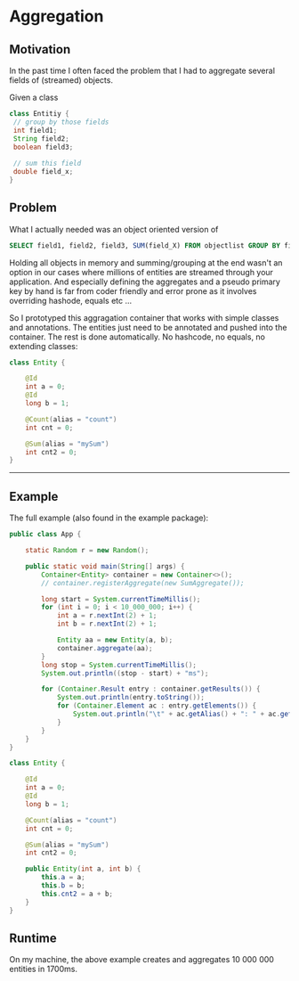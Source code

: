 # Aggregation

## Motivation
In the past time I often faced the problem that I had to aggregate several fields of (streamed) objects.

Given a class 
```java
class Entitiy {
 // group by those fields
 int field1;
 String field2;
 boolean field3;
 
 // sum this field
 double field_x;
}
```

## Problem
What I actually needed was an object oriented version of 
```sql
SELECT field1, field2, field3, SUM(field_X) FROM objectlist GROUP BY field1, field2, field3
```
Holding all objects in memory and summing/grouping at the end wasn't an option in our cases where millions of entities are streamed through your application. And especially defining the aggregates and a pseudo primary key by hand is far from coder friendly and error prone as it involves overriding hashode, equals etc ...

So I prototyped this aggragation container that works with simple classes and annotations.
The entities just need to be annotated and pushed into the container. The rest is done automatically. No hashcode, no equals, no extending classes:
```java
class Entity {

    @Id
    int a = 0;
    @Id
    long b = 1;

    @Count(alias = "count")
    int cnt = 0;

    @Sum(alias = "mySum")
    int cnt2 = 0;
}
```

---

## Example
The full example (also found in the example package):

```java
public class App {

    static Random r = new Random();

    public static void main(String[] args) {
        Container<Entity> container = new Container<>();
        // container.registerAggregate(new SumAggregate());

        long start = System.currentTimeMillis();
        for (int i = 0; i < 10_000_000; i++) {
            int a = r.nextInt(2) + 1;
            int b = r.nextInt(2) + 1;

            Entity aa = new Entity(a, b);
            container.aggregate(aa);
        }
        long stop = System.currentTimeMillis();
        System.out.println((stop - start) + "ms");

        for (Container.Result entry : container.getResults()) {
            System.out.println(entry.toString());
            for (Container.Element ac : entry.getElements()) {
                System.out.println("\t" + ac.getAlias() + ": " + ac.getValue());
            }
        }
    }
}

class Entity {

    @Id
    int a = 0;
    @Id
    long b = 1;

    @Count(alias = "count")
    int cnt = 0;

    @Sum(alias = "mySum")
    int cnt2 = 0;

    public Entity(int a, int b) {
        this.a = a;
        this.b = b;
        this.cnt2 = a + b;
    }
}
```

## Runtime
On my machine, the above example creates and aggregates 10 000 000 entities in 1700ms.
